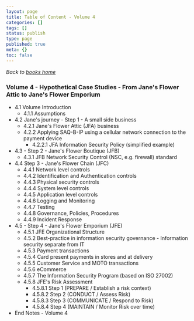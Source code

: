 ```yaml
---
layout: page
title: Table of Content - Volume 4
categories: []
tags: []
status: publish
type: page
published: true
meta: {}
toc: false
---
```


*Back to [books home](/book)*

### Volume 4 - Hypothetical Case Studies - From Jane's Flower Attic to Jane's Flower Emporium

* 4.1 Volume Introduction
  * 4.1.1 Assumptions
* 4.2 Jane's journey - Step 1 - A small side business
  * 4.2.1 Jane's Flower Attic (JFA) business 
  * 4.2.2 Applying SAQ-B-IP using a cellular network connection to the payment device 
    * 4.2.2.1 JFA Information Security Policy (simplified example)
* 4.3 - Step 2 - Jane's Flower Boutique (JFB)
  * 4.3.1 JFB Network Security Control (NSC, e.g. firewall) standard 
* 4.4 Step 3 - Jane's Flower Chain (JFC)
  * 4.4.1 Network level controls 
  * 4.4.2 Identification and Authentication controls
  * 4.4.3 Physical security controls
  * 4.4.4 System level controls 
  * 4.4.5 Application level controls 
  * 4.4.6 Logging and Monitoring
  * 4.4.7 Testing
  * 4.4.8 Governance, Policies, Procedures
  * 4.4.9 Incident Response 
* 4.5 - Step 4 - Jane's Flower Emporium (JFE)
  * 4.5.1 JFE Organizational Structure 
  * 4.5.2 Best-practice in information security governance - Information security separate from IT 
  * 4.5.3 Payment transactions 
  * 4.5.4 Card present payments in stores and at delivery
  * 4.5.5 Customer Service and MOTO transactions 
  * 4.5.6 eCommerce 
  * 4.5.7 The Information Security Program (based on ISO 27002)
  * 4.5.8 JFE's Risk Assessment
    * 4.5.8.1 Step 1 (PREPARE / Establish a risk context)
    * 4.5.8.2 Step 2 (CONDUCT / Assess Risk)
    * 4.5.8.3 Step 3 (COMMUNICATE / Respond to Risk)
    * 4.5.8.4 Step 4 (MAINTAIN / Monitor Risk over time)
* End Notes - Volume 4